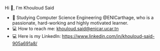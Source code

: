 Hi 👋, I'm Khouloud Said



- 🎒 Studying Computer Science Engineering @ENICarthage, who is a passionate, hard-working and highly motivated learner.
- 💻 How to reach me: khouloud.said@enicar.ucar.tn
- 💻 Here is my LinkedIn: https://www.linkedin.com/in/khouloud-said-905a691a8/



<!--
**KhouloudSD/KhouloudSD** is a ✨ _special_ ✨ repository because its `README.md` (this file) appears on your GitHub profile.

Here are some ideas to get you started:

- 🔭 I’m currently working on ...
- 🌱 I’m currently learning ...
- 👯 I’m looking to collaborate on ...
- 🤔 I’m looking for help with ...
- 💬 Ask me about ...
- 📫 How to reach me: ...
- 😄 Pronouns: ...
- ⚡ Fun fact: ...
-->
